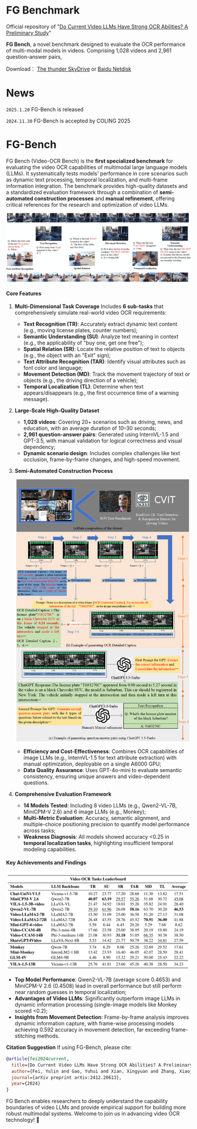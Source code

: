 # FG Benchmark

Official repository of "[Do Current Video LLMs Have Strong OCR Abilities? A Preliminary Study](https://aclanthology.org/2025.coling-main.659/)"

**FG Bench**, a novel benchmark designed to evaluate the OCR performance of multi-modal models in videos. Comprising 1,028 videos and 2,961 question-answer pairs, 

Download： [The thunder SkyDrive](https://pan.xunlei.com/s/VODLlDIq_iJCO4ol84e2t3_3A1?pwd=zjnc#) or [Baidu Netdisk](https://pan.baidu.com/s/1g56idSRa0afZiNCkg7dB9A?pwd=pyu5)

# News

`2025.1.20` FG-Bench is released

`2024.11.30`  FG-Bench is accepted by COLING 2025

# FG-Bench

FG Bench (Video-OCR Bench) is the **first specialized benchmark** for evaluating the video OCR capabilities of multimodal large language models (LLMs). It systematically tests models' performance in core scenarios such as dynamic text processing, temporal localization, and multi-frame information integration. The benchmark provides high-quality datasets and a standardized evaluation framework through a combination of **semi-automated construction processes** and **manual refinement**, offering critical references for the research and optimization of video LLMs.

![example_subtask](images/examples.png)

#### **Core Features**

1. **Multi-Dimensional Task Coverage**
   Includes **6 sub-tasks** that comprehensively simulate real-world video OCR requirements:

   - **Text Recognition (TR)**: Accurately extract dynamic text content (e.g., moving license plates, counter numbers);
   - **Semantic Understanding (SU)**: Analyze text meaning in context (e.g., the applicability of "buy one, get one free");
   - **Spatial Relation (SR)**: Locate the relative position of text to objects (e.g., the object with an "Exit" sign);
   - **Text Attribute Recognition (TAR)**: Identify visual attributes such as font color and language;
   - **Movement Detection (MD)**: Track the movement trajectory of text or objects (e.g., the driving direction of a vehicle);
   - **Temporal Localization (TL)**: Determine when text appears/disappears (e.g., the first occurrence time of a warning message).

2. **Large-Scale High-Quality Dataset**

   - **1,028 videos**: Covering 20+ scenarios such as driving, news, and education, with an average duration of 10–30 seconds;
   - **2,961 question-answer pairs**: Generated using InternVL-1.5 and GPT-3.5, with manual validation for logical correctness and visual dependency;
   - **Dynamic scenario design**: Includes complex challenges like text occlusion, frame-by-frame changes, and high-speed movement.

3. **Semi-Automated Construction Process**

   ![liuchengtu](images/process_pipline.png)

   - **Efficiency and Cost-Effectiveness**: Combines OCR capabilities of image LLMs (e.g., InternVL-1.5 for text attribute extraction) with manual optimization, deployable on a single A6000 GPU;
   - **Data Quality Assurance**: Uses GPT-4o-mini to evaluate semantic consistency, ensuring unique answers and video-dependent questions.

4. **Comprehensive Evaluation Framework**

   - **14 Models Tested**: Including 8 video LLMs (e.g., Qwen2-VL-7B, MiniCPM-V 2.6) and 6 image LLMs (e.g., Monkey);
   - **Multi-Metric Evaluation**: Accuracy, semantic alignment, and multiple-choice positioning precision to quantify model performance across tasks;
   - **Weakness Diagnosis**: All models showed accuracy <0.25 in **temporal localization tasks**, highlighting insufficient temporal modeling capabilities.

#### **Key Achievements and Findings**

![image-20250520171043781](images/results.png)

- **Top Model Performance**: Qwen2-VL-7B (average score 0.4653) and MiniCPM-V 2.6 (0.4508) lead in overall performance but still perform near random guesses in temporal localization;
- **Advantages of Video LLMs**: Significantly outperform image LLMs in dynamic information processing (single-image models like Monkey scored <0.2);
- **Insights from Movement Detection**: Frame-by-frame analysis improves dynamic information capture, with frame-wise processing models achieving 0.592 accuracy in movement detection, far exceeding frame-stitching methods.

**Citation Suggestion**
If using FG-Bench, please cite:

```bibtex
@article{fei2024current,
  title={Do Current Video LLMs Have Strong OCR Abilities? A Preliminary Study},
  author={Fei, Yulin and Gao, Yuhui and Xian, Xingyuan and Zhang, Xiaojin and Wu, Tao and Chen, Wei},
  journal={arXiv preprint arXiv:2412.20613},
  year={2024}
}
```

FG Bench enables researchers to deeply understand the capability boundaries of video LLMs and provide empirical support for building more robust multimodal systems. Welcome to join us in advancing video OCR technology! 🚀
